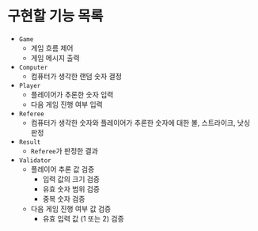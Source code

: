 # 구현할 기능 목록

- `Game`
    - 게임 흐름 제어
    - 게임 메시지 출력
- `Computer`
    - 컴퓨터가 생각한 랜덤 숫자 결정
- `Player`
    - 플레이어가 추론한 숫자 입력
    - 다음 게임 진행 여부 입력
- `Referee`
    - 컴퓨터가 생각한 숫자와 플레이어가 추론한 숫자에 대한 볼, 스트라이크, 낫싱 판정
- `Result`
    - `Referee`가 판정한 결과
- `Validator`
    - 플레이어 추론 값 검증
        - 입력 값의 크기 검증
        - 유효 숫자 범위 검증
        - 중복 숫자 검증
    - 다음 게임 진행 여부 값 검증
        - 유효 입력 값 (1 또는 2) 검증